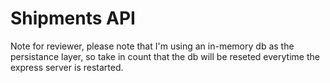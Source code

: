 # Shipments API

Note for reviewer, please note that I'm using an in-memory db as the persistance layer, so take in count that the db will be reseted everytime the express server is restarted.
